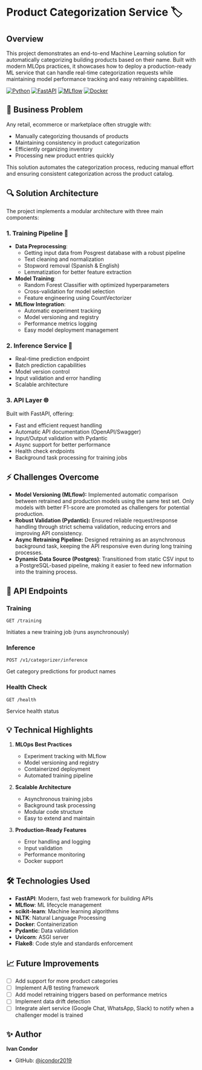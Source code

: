 # Product Categorization Service 🏷️

## Overview

This project demonstrates an end-to-end Machine Learning solution for automatically categorizing building products based on their name. Built with modern MLOps practices, it showcases how to deploy a production-ready ML service that can handle real-time categorization requests while maintaining model performance tracking and easy retraining capabilities.

[![Python](https://img.shields.io/badge/Python-3.13-blue.svg)](https://www.python.org/downloads/release/python-3130/)
[![FastAPI](https://img.shields.io/badge/FastAPI-latest-009688.svg)](https://fastapi.tiangolo.com)
[![MLflow](https://img.shields.io/badge/MLflow-latest-0194E2.svg)](https://mlflow.org)
[![Docker](https://img.shields.io/badge/Docker-latest-2496ED.svg)](https://www.docker.com)

## 🎯 Business Problem

Any retail, ecommerce or marketplace often struggle with:
- Manually categorizing thousands of products
- Maintaining consistency in product categorization
- Efficiently organizing inventory
- Processing new product entries quickly

This solution automates the categorization process, reducing manual effort and ensuring consistent categorization across the product catalog.

## 🔍 Solution Architecture

The project implements a modular architecture with three main components:

### 1. Training Pipeline 🚂
- **Data Preprocessing**:
  - Getting input data from Posgrest database with a robust pipeline
  - Text cleaning and normalization
  - Stopword removal (Spanish & English)
  - Lemmatization for better feature extraction
- **Model Training**:
  - Random Forest Classifier with optimized hyperparameters
  - Cross-validation for model selection
  - Feature engineering using CountVectorizer
- **MLflow Integration**:
  - Automatic experiment tracking
  - Model versioning and registry
  - Performance metrics logging
  - Easy model deployment management

### 2. Inference Service 🎯
- Real-time prediction endpoint
- Batch prediction capabilities
- Model version control
- Input validation and error handling
- Scalable architecture

### 3. API Layer 🌐
Built with FastAPI, offering:
- Fast and efficient request handling
- Automatic API documentation (OpenAPI/Swagger)
- Input/Output validation with Pydantic
- Async support for better performance
- Health check endpoints
- Background task processing for training jobs

## ⚡ Challenges Overcome

- **Model Versioning (MLflow):** Implemented automatic comparison between retrained and production models using the same test set. Only models with better F1-score are promoted as challengers for potential production.
- **Robust Validation (Pydantic):** Ensured reliable request/response handling through strict schema validation, reducing errors and improving API consistency.
- **Async Retraining Pipeline:** Designed retraining as an asynchronous background task, keeping the API responsive even during long training processes.
- **Dynamic Data Source (Postgres)**: Transitioned from static CSV input to a PostgreSQL-based pipeline, making it easier to feed new information into the training process.  

## 🔄 API Endpoints

### Training
```http
GET /training
```
Initiates a new training job (runs asynchronously)

### Inference
```http
POST /v1/categorizer/inference
```
Get category predictions for product names

### Health Check
```http
GET /health
```
Service health status

## 💡 Technical Highlights

1. **MLOps Best Practices**
   - Experiment tracking with MLflow
   - Model versioning and registry
   - Containerized deployment
   - Automated training pipeline

2. **Scalable Architecture**
   - Asynchronous training jobs
   - Background task processing
   - Modular code structure
   - Easy to extend and maintain

3. **Production-Ready Features**
   - Error handling and logging
   - Input validation
   - Performance monitoring
   - Docker support

## 🛠️ Technologies Used

- **FastAPI**: Modern, fast web framework for building APIs
- **MLflow**: ML lifecycle management
- **scikit-learn**: Machine learning algorithms
- **NLTK**: Natural Language Processing
- **Docker**: Containerization
- **Pydantic**: Data validation
- **Uvicorn**: ASGI server
- **Flake8**: Code style and standards enforcement  

## 📈 Future Improvements

- [ ] Add support for more product categories
- [ ] Implement A/B testing framework
- [ ] Add model retraining triggers based on performance metrics
- [ ] Implement data drift detection
- [ ] Integrate alert service (Google Chat, WhatsApp, Slack) to notify when a challenger model is trained

## ✨ Author

**Ivan Condor**
- GitHub: [@icondor2019](https://github.com/icondor2019)
